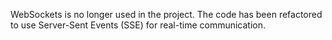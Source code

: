 WebSockets is no longer used in the project. The code has been refactored to use Server-Sent Events (SSE) for real-time communication. 